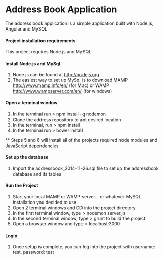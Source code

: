 Address Book Application
=======

The address book application is a simple application built with Node.js, Angular and MySQL

#### Project installation requirements

This project requires Node.js and MySQL

#### Install Node.js and MySql

1. Node.js can be found at http://nodejs.org
2. The easiest way to set up MySql is to download MAMP http://www.mamp.info/en/ (for Mac) or WAMP http://www.wampserver.com/en/ (for windows)

#### Open a terminal window

1. In the terminal run > npm install -g nodemon
2. Clone the address repository to ant desired location
3. In the terminal, run > npm install
4. In the terminal run > bower install

** Steps 5 and 6 will install all of the projects required node modules and JavaScript dependencies

#### Set up the database

1. Import the addressbook_2014-11-26.sql file to set up the addressbook database and its tables

#### Run the Project

1. Start your local MAMP or WAMP server... or whatever MySQL installation you decided to use
2. Open 2 terminal windows and CD into the project directory
3. In the first terminal window, type > nodemon server.js
4. In the second terminal window, type > grunt to build the project
5. Open a browser window and type > localhost:3000

#### Login
1. Once setup is complete, you can log into the project with username: test, password: test